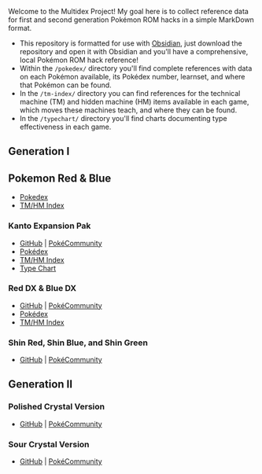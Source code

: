 Welcome to the Multidex Project! My goal here is to collect reference data for first and second generation Pokémon ROM hacks in a simple MarkDown format.

* This repository is formatted for use with [Obsidian](https://obsidian.md/), just download the repository and open it with Obsidian and you'll have a comprehensive, local Pokémon ROM hack reference!
* Within the `/pokedex/` directory you'll find complete references with data on each Pokémon available, its Pokédex number, learnset, and where that Pokémon can be found.
* In the `/tm-index/` directory you can find references for the technical machine (TM) and hidden machine (HM) items available in each game, which moves these machines teach, and where they can be found.
* In the `/typechart/` directory you'll find charts documenting type effectiveness in each game.

## Generation I

## Pokemon Red & Blue
* [Pokedex](/pokedex/red-blue.pokedex.md)
* [TM/HM Index](/tmindex/red-blue.tmindex)

### Kanto Expansion Pak
* [GitHub](https://github.com/PlagueVonKarma/kep-hack) | [PokéCommunity](https://www.pokecommunity.com/threads/kanto-expansion-pak.525646/)
* [Pokédex](/pokedex/kanto-expansion-pak.pokedex.md)
* [TM/HM Index](/tmindex/kanto-expansion-pak.tmindex.md)
* [Type Chart](/typechart/kanto-expansion-pak.typechart.md)

### Red DX & Blue DX
* [GitHub](https://github.com/TheScarletSword/pokereddeluxe) | [PokéCommunity](https://www.pokecommunity.com/threads/pokemon-red-and-blue-deluxe.360339/)
* [Pokédex](/pokedex/red-blue-dx.pokedex.md)
* [TM/HM Index](/tmindex/red-blue-dx.tmindex.md)

### Shin Red, Shin Blue, and Shin Green
* [GitHub](https://github.com/jojobear13/shinpokered) | [PokéCommunity](https://www.pokecommunity.com/threads/shin-pokemon-red-blue-green-jp-builds-bugfix-ai-and-qol-patch.427398/)

## Generation II

### Polished Crystal Version
* [GitHub](https://github.com/Rangi42/polishedcrystal) | [PokéCommunity](https://www.pokecommunity.com/threads/pok%C3%A9mon-polished-crystal-update-3-1-1.373172/)

### Sour Crystal Version
* [GitHub](https://github.com/SoupPotato/Sourcrystal) | [PokéCommunity](https://www.pokecommunity.com/threads/pokemon-sour-crystal-improvement-hack.434361/)

